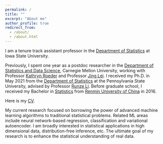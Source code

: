 ```yaml
---
permalink: /
title: ""
excerpt: "About me"
author_profile: true
redirect_from: 
  - /about/
  - /about.html
---
```




I am a tenure track assistant professor in the [Department of Statistics](https://www.stat.iastate.edu/) at Iowa State University. 

Previously, I spent one year as a postdoc researcher in the [Department of Statistics and Data Science](http://stat.cmu.edu/), Carnegie Mellon University, working with Professor [Kathryn Roeder](http://www.stat.cmu.edu/~roeder/) and Professor [Jing Lei](http://www.stat.cmu.edu/~jinglei/index.shtml). I received my Ph.D. in May 2021 from the [Department of Statistics](https://science.psu.edu/stat) at the Pennsylvania State University, advised by Professor [Runze Li](http://www.personal.psu.edu/ril4/). Before graduate school, I received my Bachelor in [Statistics](http://stat.ruc.edu.cn/) from [Renmin University of China](https://www.ruc.edu.cn/) in 2016.

Here is my [CV](https://www.dropbox.com/s/bypkbt07jiavf7y/ZhanruiResume.pdf?dl=0).


My current research focused on borrowing the power of advanced machine learning algorithms to traditional statistical problems. Related ML areas include neural network-based regression, classification and variational autoencoder. I am broadly interested in statistical applications in high dimensional data, distribution-free inference, etc. The ultimate goal of my research is to enhance the statistical understanding of real data.
